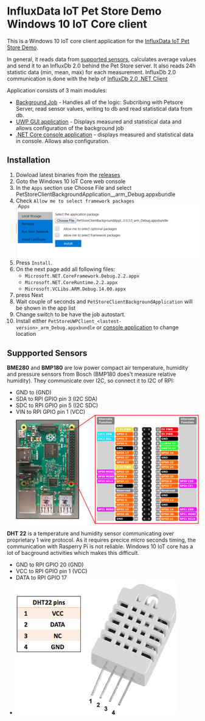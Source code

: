 # InfluxData IoT Pet Store Demo Windows 10 IoT Core client

This is a Windows 10 IoT core client application for the [InfluxData IoT Pet Store Demo](https://github.com/bonitoo-io/influxdata-iot-petstore). 

In general, it reads data from [supported sensors](#suppported-sensors), calculates average values and send it to an InfluxDb 2.0 behind the Pet Store server.
It also reads 24h statistic data (min, mean, max) for each measurement. InfluxDb 2.0 communication is done with the help of [InfluxDb 2.0 .NET Client](https://github.com/bonitoo-io/influxdb-client-csharp)

Application consists of 3 main modules: 
 - [Background Job](PetStoreClientBackgroundApplication) - Handles all of the logic: Subcribing with Petsore Server, read sensor values, 
   writing to db and read statistical data from db.
 - [UWP GUI application](PetStoreUWPClient) - Displays measured and statistical data and allows configuration of the background job
 - [.NET Core console application](PetStoreConsoleClient) - displays measured and statistical data in console. Allows also configuration.

## Installation
1. Dowload latest binaries from the [releases](releases)
1. Goto the Windows 10 IoT Core web console
1. In the `Apps` section use Choose File and select PetStoreClientBackgroundApplication_<version>_arm_Debug.appxbundle
1. Check `Allow me to select framework packages`
    ![](img/install1.png)
1. Press `Install`.
1. On the next page add all following files:
     - `Microsoft.NET.CoreFramework.Debug.2.2.appx`
     - `Microsoft.NET.CoreRuntime.2.2.appx`
     - `Microsoft.VCLibs.ARM.Debug.14.00.appx`
1. press Next
1. Wait couple of seconds and `PetStoreClientBackgroundApplication`  will be shown in the app list
1. Change switch to be have the job autostart.
1. Install either `PetStoreUWPClient_<lastest-version>_arm_Debug.appxbundle` or [console application](PetStoreConsoleClient) to change location





## Suppported Sensors
**BME280**  and **BMP180** are low power compact air temperature, humidity and pressure sensors from Bosch (BMP180 does't measure relative humidity).
They communicate over I2C, so connect it to I2C of RPI:
 - GND to (GND)
 - SDA to RPI GPIO pin 3 (I2C SDA) 
 - SDC to RPI GPIO pin 5 (I2C SDC) 
 - VIN to RPI GPIO pin 1 (VCC)
 ![rpi_3_pinout](img/rp3_pinout.png)

**DHT 22** is a temperature and humidity sensor communicating over proprietary 1 wire protocol. As it requires precice micro
seconds timing, the communication with Rasperry Pi is not reliable. Windows 10 IoT core has a lot of bacground activities 
which makes this difficult.

 - GND to RPI GPIO 20 (GND)
 - VCC to RPI GPIO pin 1 (VCC)
 - DATA to RPI GPIO 17
 - ![DHT 22 pinout](img/DHT22-PinOut.png)
